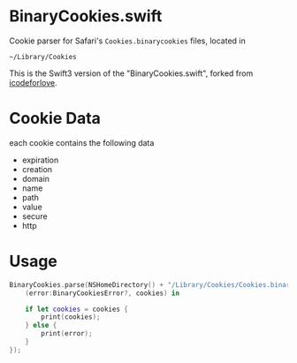 # BinaryCookies.swift

Cookie parser for Safari's `Cookies.binarycookies` files, located in

	~/Library/Cookies

This is the Swift3 version of the "BinaryCookies.swift", forked from [icodeforlove](https://github.com/icodeforlove/BinaryCookies.swift).

# Cookie Data

each cookie contains the following data

- expiration
- creation
- domain
- name
- path
- value
- secure
- http

# Usage

```swift
BinaryCookies.parse(NSHomeDirectory() + "/Library/Cookies/Cookies.binarycookies", callback: {
    (error:BinaryCookiesError?, cookies) in

    if let cookies = cookies {
        print(cookies);
    } else {
        print(error);
    }
});
```
